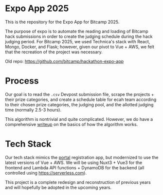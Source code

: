 # Expo App 2025
This is the repository for the Expo App for Bitcamp 2025. 

The purpose of expo is to automate the reading and loading of Bitcamp hack submissions in order to create the judging schedule during the hack judging period. For Bitcamp 2025, we used Technica's stack 
with React, Mongo, Docker, and Flask; however, given our pivot to Vue + AWS, we felt that the recreation of the project was necessary. 

Old repo: https://github.com/bitcamp/hackathon-expo-app

# Process
Our goal is to read the `.csv` Devpost submission file, scrape the projects + their prize categories, and create a schedule table for ecah team according to their chosen prize categories, the
judging pool, and the allotted judging time (normally 2.5-3 hours). 

This algorithm is nontrivial and quite complicated. However, we do have a comprehensive [writeup](https://github.com/user-attachments/files/16184478/BitCamp.Expo.Algorithm.Development.pdf) on the basics of how the algorithm works. 
# Tech Stack
Our tech stack mimics the [portal](https://github.com/bitcamp/portal) registration app, but modernized to use the latest versions of Vue + AWS. We will be using Nuxt3 + Vue3 for the frontend and 
Lambda API functions + DynamoDB for the backend (all controlled using https://serverless.com). 

This project is a complete redesign and reconstruction of previous years and will hopefully be adopted in the upcoming years. 
